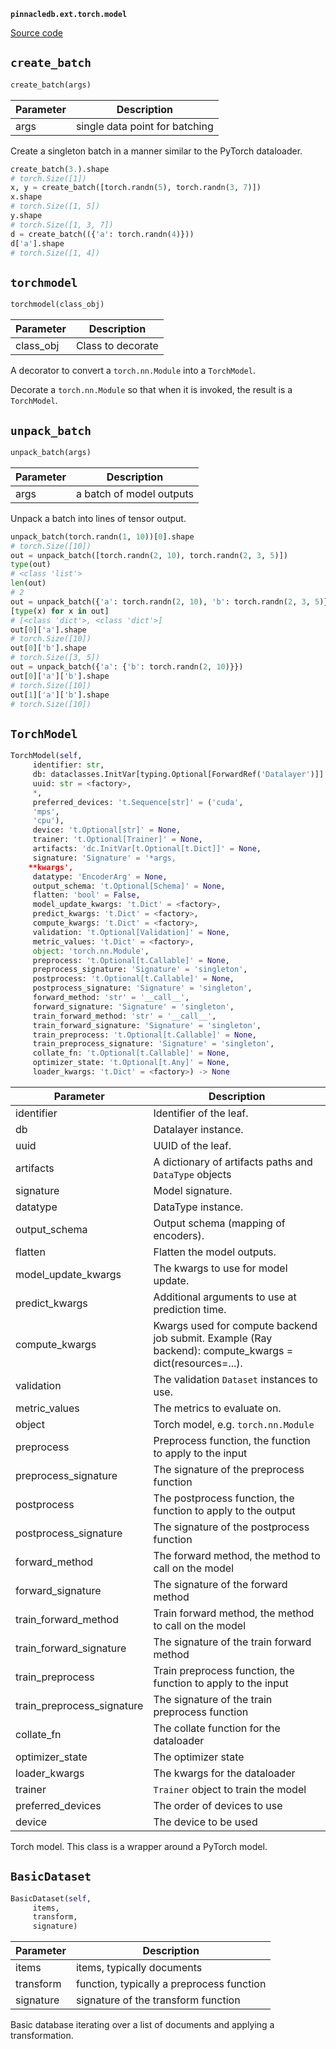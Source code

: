 **`pinnacledb.ext.torch.model`** 

[Source code](https://github.com/SuperDuperDB/pinnacledb/blob/main/pinnacledb/ext/torch/model.py)

## `create_batch` 

```python
create_batch(args)
```
| Parameter | Description |
|-----------|-------------|
| args | single data point for batching |

Create a singleton batch in a manner similar to the PyTorch dataloader.

```python
create_batch(3.).shape
# torch.Size([1])
x, y = create_batch([torch.randn(5), torch.randn(3, 7)])
x.shape
# torch.Size([1, 5])
y.shape
# torch.Size([1, 3, 7])
d = create_batch(({'a': torch.randn(4)}))
d['a'].shape
# torch.Size([1, 4])
```

## `torchmodel` 

```python
torchmodel(class_obj)
```
| Parameter | Description |
|-----------|-------------|
| class_obj | Class to decorate |

A decorator to convert a `torch.nn.Module` into a `TorchModel`.

Decorate a `torch.nn.Module` so that when it is invoked,
the result is a `TorchModel`.

## `unpack_batch` 

```python
unpack_batch(args)
```
| Parameter | Description |
|-----------|-------------|
| args | a batch of model outputs |

Unpack a batch into lines of tensor output.

```python
unpack_batch(torch.randn(1, 10))[0].shape
# torch.Size([10])
out = unpack_batch([torch.randn(2, 10), torch.randn(2, 3, 5)])
type(out)
# <class 'list'>
len(out)
# 2
out = unpack_batch({'a': torch.randn(2, 10), 'b': torch.randn(2, 3, 5)})
[type(x) for x in out]
# [<class 'dict'>, <class 'dict'>]
out[0]['a'].shape
# torch.Size([10])
out[0]['b'].shape
# torch.Size([3, 5])
out = unpack_batch({'a': {'b': torch.randn(2, 10)}})
out[0]['a']['b'].shape
# torch.Size([10])
out[1]['a']['b'].shape
# torch.Size([10])
```

## `TorchModel` 

```python
TorchModel(self,
     identifier: str,
     db: dataclasses.InitVar[typing.Optional[ForwardRef('Datalayer')]] = None,
     uuid: str = <factory>,
     *,
     preferred_devices: 't.Sequence[str]' = ('cuda',
     'mps',
     'cpu'),
     device: 't.Optional[str]' = None,
     trainer: 't.Optional[Trainer]' = None,
     artifacts: 'dc.InitVar[t.Optional[t.Dict]]' = None,
     signature: 'Signature' = '*args,
    **kwargs',
     datatype: 'EncoderArg' = None,
     output_schema: 't.Optional[Schema]' = None,
     flatten: 'bool' = False,
     model_update_kwargs: 't.Dict' = <factory>,
     predict_kwargs: 't.Dict' = <factory>,
     compute_kwargs: 't.Dict' = <factory>,
     validation: 't.Optional[Validation]' = None,
     metric_values: 't.Dict' = <factory>,
     object: 'torch.nn.Module',
     preprocess: 't.Optional[t.Callable]' = None,
     preprocess_signature: 'Signature' = 'singleton',
     postprocess: 't.Optional[t.Callable]' = None,
     postprocess_signature: 'Signature' = 'singleton',
     forward_method: 'str' = '__call__',
     forward_signature: 'Signature' = 'singleton',
     train_forward_method: 'str' = '__call__',
     train_forward_signature: 'Signature' = 'singleton',
     train_preprocess: 't.Optional[t.Callable]' = None,
     train_preprocess_signature: 'Signature' = 'singleton',
     collate_fn: 't.Optional[t.Callable]' = None,
     optimizer_state: 't.Optional[t.Any]' = None,
     loader_kwargs: 't.Dict' = <factory>) -> None
```
| Parameter | Description |
|-----------|-------------|
| identifier | Identifier of the leaf. |
| db | Datalayer instance. |
| uuid | UUID of the leaf. |
| artifacts | A dictionary of artifacts paths and `DataType` objects |
| signature | Model signature. |
| datatype | DataType instance. |
| output_schema | Output schema (mapping of encoders). |
| flatten | Flatten the model outputs. |
| model_update_kwargs | The kwargs to use for model update. |
| predict_kwargs | Additional arguments to use at prediction time. |
| compute_kwargs | Kwargs used for compute backend job submit. Example (Ray backend): compute_kwargs = dict(resources=...). |
| validation | The validation ``Dataset`` instances to use. |
| metric_values | The metrics to evaluate on. |
| object | Torch model, e.g. `torch.nn.Module` |
| preprocess | Preprocess function, the function to apply to the input |
| preprocess_signature | The signature of the preprocess function |
| postprocess | The postprocess function, the function to apply to the output |
| postprocess_signature | The signature of the postprocess function |
| forward_method | The forward method, the method to call on the model |
| forward_signature | The signature of the forward method |
| train_forward_method | Train forward method, the method to call on the model |
| train_forward_signature | The signature of the train forward method |
| train_preprocess | Train preprocess function, the function to apply to the input |
| train_preprocess_signature | The signature of the train preprocess function |
| collate_fn | The collate function for the dataloader |
| optimizer_state | The optimizer state |
| loader_kwargs | The kwargs for the dataloader |
| trainer | `Trainer` object to train the model |
| preferred_devices | The order of devices to use |
| device | The device to be used |

Torch model. This class is a wrapper around a PyTorch model.

## `BasicDataset` 

```python
BasicDataset(self,
     items,
     transform,
     signature)
```
| Parameter | Description |
|-----------|-------------|
| items | items, typically documents |
| transform | function, typically a preprocess function |
| signature | signature of the transform function |

Basic database iterating over a list of documents and applying a transformation.

